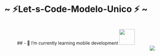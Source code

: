 <h1 align="center">~ ⚡Let-s-Code-Modelo-Unico ⚡ ~</h1>
<br>
<div align="center"> 
 ## - 🌱 I’m currently learning mobile development 
<img height=50 src="https://cdn.jsdelivr.net/gh/devicons/devicon/icons/androidstudio/androidstudio-original.svg" />
<br>
</h1>
<img src="https://media3.giphy.com/media/qgQUggAC3Pfv687qPC/giphy.gif?cid=790b7611c8d5426faf17c23caf66c1dfc23ca505dcbfdd61&rid=giphy.gif&ct=g" align="right"/>
